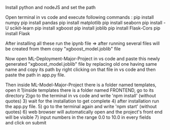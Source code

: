 Install python and nodeJS and set the path 

Open terminal in vs code and execute following commands :
pip install numpy
pip install pandas
pip install matplotlib
pip install seaborn
pip install -U scikit-learn
pip install xgboost
pip install joblib
pip install Flask-Cors
pip install Flask


After installing all these run the ipynb file 
=> after running several files will be created 
   from them copy "xgboost_model.joblib" file

Now open ML-Deployment-Major-Project in vs code and paste this newly generated "xgboost_model.joblib" 
file by replacing old one having same name and copy its path by right clicking on that file in vs code and then paste the path in app.py file.

Then inside ML-Model-Major-Project there is a folder named templates, open it
1)inside templates there is a folder named FRONTEND, go to its directory
2)go to the terminal in vs code and write 'npm install' (without quotes)
3) wait for the installation to get complete
4) after installation run the app.py file.
5) go to the terminal again and write 'npm start' (without quotes)
6) web browser will automatically open and the project's front end will be visible
7) input numbers in the range 0.0 to 10.0 in every fields and click on submit




